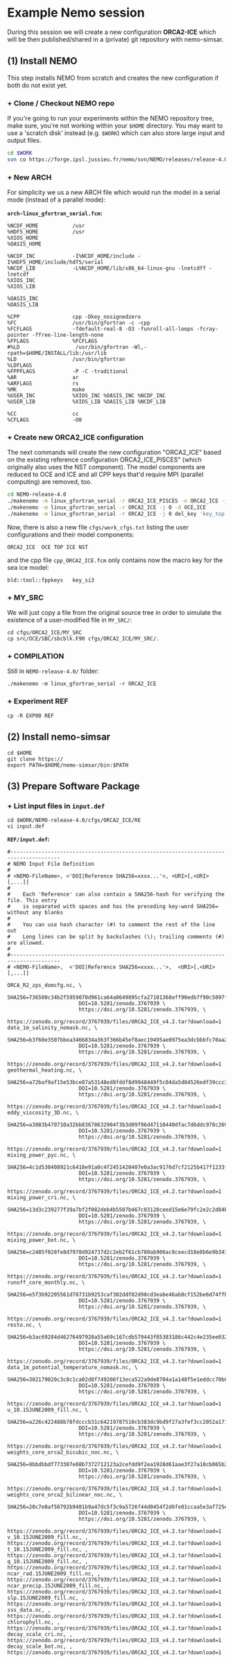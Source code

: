 # Example Nemo session

During this session we will create a new configuration **ORCA2-ICE** which will be then published/shared in a (private) git repository with nemo-simsar.

## (1) Install NEMO

This step installs NEMO from scratch and creates the new configuration if both do not exist yet.

### + Clone / Checkout NEMO repo

If you're going to run your experiments within the NEMO repository tree, make sure, you're not working within your `$HOME` directory. You may want to use a 'scratch disk' instead (e.g. `$WORK`) which can also store large input and output files.

```bash
cd $WORK
svn co https://forge.ipsl.jussieu.fr/nemo/svn/NEMO/releases/release-4.0 NEMO-release-4.0
```

### + New ARCH

For simplicity we us a new ARCH file which would run the model in a serial mode (instead of a parallel mode):

**`arch-linux_gfortran_serial.fcm`:**

```
%NCDF_HOME           /usr
%HDF5_HOME           /usr
%XIOS_HOME           
%OASIS_HOME          

%NCDF_INC            -I%NCDF_HOME/include -I%HDF5_HOME/include/hdf5/serial
%NCDF_LIB            -L%NCDF_HOME/lib/x86_64-linux-gnu -lnetcdff -lnetcdf
%XIOS_INC            
%XIOS_LIB            

%OASIS_INC           
%OASIS_LIB           

%CPP                 cpp -Dkey_nosignedzero 
%FC                  /usr/bin/gfortran -c -cpp 
%FCFLAGS             -fdefault-real-8 -O3 -funroll-all-loops -fcray-pointer -ffree-line-length-none
%FFLAGS              %FCFLAGS
#%LD                  /usr/bin/gfortran -Wl,-rpath=$HOME/INSTALL/lib:/usr/lib
%LD                  /usr/bin/gfortran
%LDFLAGS             
%FPPFLAGS            -P -C -traditional
%AR                  ar
%ARFLAGS             rs
%MK                  make
%USER_INC            %XIOS_INC %OASIS_INC %NCDF_INC
%USER_LIB            %XIOS_LIB %OASIS_LIB %NCDF_LIB

%CC                  cc
%CFLAGS              -O0
```

### + Create new ORCA2_ICE configuration

The next commands will create the new configuration "ORCA2_ICE" based on the existing reference configuration ORCA2_ICE_PISCES" (which originally also uses the NST component). The model components are reduced to OCE and ICE and all CPP keys that'd require MPI (parallel computing) are removed, too.

```bash
cd NEMO-release-4.0
./makenemo -m linux_gfortran_serial -r ORCA2_ICE_PISCES -n ORCA2_ICE -j 0
./makenemo -m linux_gfortran_serial -r ORCA2_ICE -j 0 -d OCE,ICE
./makenemo -m linux_gfortran_serial -r ORCA2_ICE -j 0 del_key 'key_top key_iomput key_mpp_mpi'
```

Now, there is also a new file `cfgs/work_cfgs.txt` listing the user configurations and their model components:

```
ORCA2_ICE  OCE TOP ICE NST
```

and the cpp file `cpp_ORCA2_ICE.fcm` only contains now the macro key for the sea ice model:

```
bld::tool::fppkeys   key_si3
```

### + MY_SRC

We will just copy a file from the original source tree in order to simulate the existence of a user-modified file in `MY_SRC/`:

```
cd cfgs/ORCA2_ICE/MY_SRC
cp src/OCE/SBC/sbcblk.F90 cfgs/ORCA2_ICE/MY_SRC/.
```

### + COMPILATION

Still in `NEMO-release-4.0/` folder:

```
./makenemo -m linux_gfortran_serial -r ORCA2_ICE
```

### + Experiment REF

```
cp -R EXP00 REF
```



## (2) Install nemo-simsar

```
cd $HOME
git clone https://
export PATH=$HOME/nemo-simsar/bin:$PATH
```



## (3) Prepare Software Package

### + List input files in `input.def`

```
cd $WORK/NEMO-release-4.0/cfgs/ORCA2_ICE/RE
vi input.def
```

**`REF/input.def`:**

```
#--------------------------------------------------------------------------------------
# NEMO Input File Definition
#
# <NEMO-FileName>, <'DOI|Reference SHA256=xxxx...'>, <URI>[,<URI>[,...]]
#
#    Each 'Reference' can also contain a SHA256-hash for verifying the file. This entry
#    is separated with spaces and has the preceding key-word SHA256= without any blanks
#
#    You can use hash character (#) to comment the rest of the line out
#    Long lines can be split by backslashes (\); trailing comments (#) are allowed.
#
#--------------------------------------------------------------------------------------
# <NEMO-FileName>,  <'DOI|Reference SHA256=xxxx...'>,  <URI>[,<URI>[,...]]

ORCA_R2_zps_domcfg.nc, \
                       SHA256=736500c34b2f5959070d961ca64a0649895cfa27101368eff90edb7f90c5097f\
                       DOI=10.5281/zenodo.3767939 \
                       https://doi.org/10.5281/zenodo.3767939, \
                       https://zenodo.org/record/3767939/files/ORCA2_ICE_v4.2.tar?download=1
data_1m_salinity_nomask.nc, \
                       SHA256=b3f60e3507bbea3466834a363f366b45ef8aec19495ae0975ea3dcbbbfc70aa2\
                       DOI=10.5281/zenodo.3767939 \
                       https://doi.org/10.5281/zenodo.3767939, \
                       https://zenodo.org/record/3767939/files/ORCA2_ICE_v4.2.tar?download=1
geothermal_heating.nc, \
                       SHA256=a72baf9af15e53bce87a53148ed8fddf8d9948449f5c04da5d84526edf39ccc3\
                       DOI=10.5281/zenodo.3767939 \
                       https://doi.org/10.5281/zenodo.3767939, \
                       https://zenodo.org/record/3767939/files/ORCA2_ICE_v4.2.tar?download=1
eddy_viscosity_3D.nc, \
                       SHA256=a3083b470710a32bb83678632904f3b3d09f96d47110440dfac7d6ddc978c269\
                       DOI=10.5281/zenodo.3767939 \
                       https://doi.org/10.5281/zenodo.3767939, \
                       https://zenodo.org/record/3767939/files/ORCA2_ICE_v4.2.tar?download=1
mixing_power_pyc.nc, \
                       SHA256=4c1d530408921c6418e91a0c4f2451420407e0a3ac9176d7cf2125b417f1233f\
                       DOI=10.5281/zenodo.3767939 \
                       https://doi.org/10.5281/zenodo.3767939, \
                       https://zenodo.org/record/3767939/files/ORCA2_ICE_v4.2.tar?download=1
mixing_power_cri.nc, \
                       SHA256=13d3c239277f39a7bf2f082deb4b5507b467c03120ceed15e6e79fc2e2c2d84b\
                       DOI=10.5281/zenodo.3767939 \
                       https://doi.org/10.5281/zenodo.3767939, \
                       https://zenodo.org/record/3767939/files/ORCA2_ICE_v4.2.tar?download=1
mixing_power_bot.nc, \
                       SHA256=c2485f028fe8d7978d924737d2c2eb2f61cb780ab906ac8ceecd18e8b6e9b343\
                       DOI=10.5281/zenodo.3767939 \
                       https://doi.org/10.5281/zenodo.3767939, \
                       https://zenodo.org/record/3767939/files/ORCA2_ICE_v4.2.tar?download=1
runoff_core_monthly.nc, \
                       SHA256=e5f3b92205561d78731b9253caf302ddf82d98cd3eabe46ab0cf152be6d74ffb\
                       DOI=10.5281/zenodo.3767939 \
                       https://doi.org/10.5281/zenodo.3767939, \
                       https://zenodo.org/record/3767939/files/ORCA2_ICE_v4.2.tar?download=1
resto.nc, \
                       SHA256=b3ac69284d46276497928a55a69c167cdb579443f85383186c442c4e235ee032\
                       DOI=10.5281/zenodo.3767939 \
                       https://doi.org/10.5281/zenodo.3767939, \
                       https://zenodo.org/record/3767939/files/ORCA2_ICE_v4.2.tar?download=1
data_1m_potential_temperature_nomask.nc, \
                       SHA256=302179020c3c8c1ca02d8f749206f13eca522a9de8704a1a148f5e1eddcc70b8\
                       DOI=10.5281/zenodo.3767939 \
                       https://doi.org/10.5281/zenodo.3767939, \
                       https://zenodo.org/record/3767939/files/ORCA2_ICE_v4.2.tar?download=1
u_10.15JUNE2009_fill.nc, \
                       SHA256=a226c422488b78fdcccb31c64219787510cb383dc9bd9f27a3fef3cc2052a171\
                       DOI=10.5281/zenodo.3767939 \
                       https://doi.org/10.5281/zenodo.3767939, \
                       https://zenodo.org/record/3767939/files/ORCA2_ICE_v4.2.tar?download=1
weights_core_orca2_bicubic_noc.nc, \
                       SHA256=9bbdbbdf773307e08b7372712123a2cefdd9f2ea1928d61aae3f27a10cb065b2\
                       DOI=10.5281/zenodo.3767939 \
                       https://doi.org/10.5281/zenodo.3767939, \
                       https://zenodo.org/record/3767939/files/ORCA2_ICE_v4.2.tar?download=1
weights_core_orca2_bilinear_noc.nc, \
                       SHA256=20c7e0af58792b9401b9a47dc5f3c9a5726f44d0454f2d6fe01ccaa5e3af725e\
                       DOI=10.5281/zenodo.3767939 \
                       https://doi.org/10.5281/zenodo.3767939, \
                       https://zenodo.org/record/3767939/files/ORCA2_ICE_v4.2.tar?download=1
v_10.15JUNE2009_fill.nc, , https://zenodo.org/record/3767939/files/ORCA2_ICE_v4.2.tar?download=1
t_10.15JUNE2009_fill.nc, , https://zenodo.org/record/3767939/files/ORCA2_ICE_v4.2.tar?download=1
q_10.15JUNE2009_fill.nc, , https://zenodo.org/record/3767939/files/ORCA2_ICE_v4.2.tar?download=1
ncar_rad.15JUNE2009_fill.nc, , https://zenodo.org/record/3767939/files/ORCA2_ICE_v4.2.tar?download=1
ncar_precip.15JUNE2009_fill.nc, , https://zenodo.org/record/3767939/files/ORCA2_ICE_v4.2.tar?download=1
slp.15JUNE2009_fill.nc, , https://zenodo.org/record/3767939/files/ORCA2_ICE_v4.2.tar?download=1
sss_data.nc, , https://zenodo.org/record/3767939/files/ORCA2_ICE_v4.2.tar?download=1
chlorophyll.nc, , https://zenodo.org/record/3767939/files/ORCA2_ICE_v4.2.tar?download=1
decay_scale_cri.nc, , https://zenodo.org/record/3767939/files/ORCA2_ICE_v4.2.tar?download=1
decay_scale_bot.nc, , https://zenodo.org/record/3767939/files/ORCA2_ICE_v4.2.tar?download=1

```

